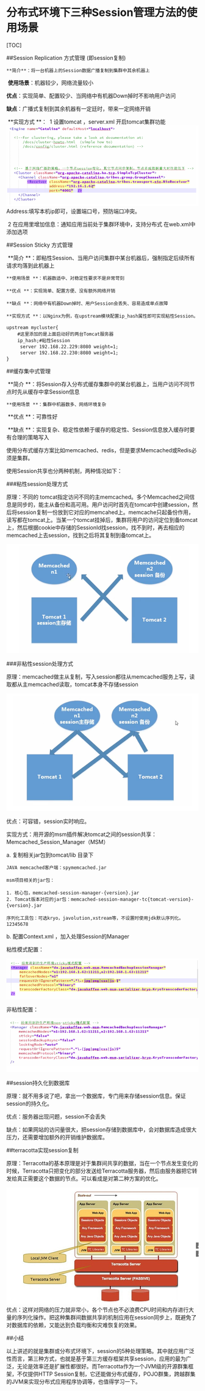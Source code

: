 # 分布式环境下三种Session管理方法的使用场景

[TOC]

##Session Replication 方式管理 (即session复制)

 	**简介**：将一台机器上的Session数据广播复制到集群中其余机器上

​        **使用场景**：机器较少，网络流量较小

​        **优点**：实现简单、配置较少、当网络中有机器Down掉时不影响用户访问

​        **缺点**：广播式复制到其余机器有一定廷时，带来一定网络开销

​	**实现方式 **：
​	1 设置tomcat ，server.xml 开启tomcat集群功能![](image/20160316084831378.png)Address:填写本机ip即可，设置端口号，预防端口冲突。

​	2 在应用里增加信息：通知应用当前处于集群环境中，支持分布式 在web.xml中添加选项

##Session Sticky 方式管理

​	 **简介 **：即粘性Session、当用户访问集群中某台机器后，强制指定后续所有请求均落到此机器上

 	**使用场景 **：机器数适中、对稳定性要求不是非常苛刻

 	**优点 **：实现简单、配置方便、没有额外网络开销

 	**缺点 **：网络中有机器Down掉时、用户Session会丢失、容易造成单点故障

 	**实现方式 **：以Nginx为例，在upstream模块配置ip_hash属性即可实现粘性Session。

```nginx
upstream mycluster{
    #这里添加的是上面启动好的两台Tomcat服务器
    ip_hash;#粘性Session
     server 192.168.22.229:8080 weight=1;
     server 192.168.22.230:8080 weight=1;
}
```

##缓存集中式管理

​	 **简介 **：将Session存入分布式缓存集群中的某台机器上，当用户访问不同节点时先从缓存中拿Session信息

 	**使用场景 **：集群中机器数多、网络环境复杂

​	**优点 **：可靠性好

​	**缺点 **：实现复杂、稳定性依赖于缓存的稳定性、Session信息放入缓存时要有合理的策略写入

使用分布式缓存方案比如memcached、redis，但是要求Memcached或Redis必须是集群。

使用Session共享也分两种机制，两种情况如下：

###粘性session处理方式

原理：不同的 tomcat指定访问不同的主memcached。多个Memcached之间信息是同步的，能主从备份和高可用。用户访问时首先在tomcat中创建session，然后将session复制一份放到它对应的memcahed上。memcache只起备份作用，读写都在tomcat上。当某一个tomcat挂掉后，集群将用户的访问定位到备tomcat上，然后根据cookie中存储的SessionId找session，找不到时，再去相应的memcached上去session，找到之后将其复制到备tomcat上。

![这里写图片描述](image/20160316085031092.png)

###非粘性session处理方式

原理：memcached做主从复制，写入session都往从memcached服务上写，读取都从主memcached读取，tomcat本身不存储session

![这里写图片描述](image/20160316085142734.png)

优点：可容错，session实时响应。

实现方式：用开源的msm插件解决tomcat之间的session共享：Memcached_Session_Manager（MSM）

a. 复制相关jar包到tomcat/lib 目录下

```
JAVA memcached客户端：spymemcached.jar

msm项目相关的jar包：

1. 核心包，memcached-session-manager-{version}.jar
2. Tomcat版本对应的jar包：memcached-session-manager-tc{tomcat-version}-{version}.jar

序列化工具包：可选kryo，javolution,xstream等，不设置时使用jdk默认序列化。12345678
```

b. 配置Context.xml ，加入处理Session的Manager

粘性模式配置：

![](image/20160316085319130.png)

非粘性配置：

![](image/20160316085415800.png)

##session持久化到数据库

原理：就不用多说了吧，拿出一个数据库，专门用来存储session信息。保证session的持久化。

优点：服务器出现问题，session不会丢失

缺点：如果网站的访问量很大，把session存储到数据库中，会对数据库造成很大压力，还需要增加额外的开销维护数据库。

##terracotta实现session复制

原理：Terracotta的基本原理是对于集群间共享的数据，当在一个节点发生变化的时候，Terracotta只把变化的部分发送给Terracotta服务器，然后由服务器把它转发给真正需要这个数据的节点。可以看成是对第二种方案的优化。

![这里写图片描述](image/20160316085627162.png) 
优点：这样对网络的压力就非常小，各个节点也不必浪费CPU时间和内存进行大量的序列化操作。把这种集群间数据共享的机制应用在session同步上，既避免了对数据库的依赖，又能达到负载均衡和灾难恢复的效果。

##小结

以上讲述的就是集群或分布式环境下，session的5种处理策略。其中就应用广泛性而言，第三种方式，也就是基于第三方缓存框架共享session，应用的最为广泛，无论是效率还是扩展性都很好。而Terracotta作为一个JVM级的开源群集框架，不仅提供HTTP Session复制，它还能做分布式缓存，POJO群集，跨越群集的JVM来实现分布式应用程序协调等，也值得学习一下。

